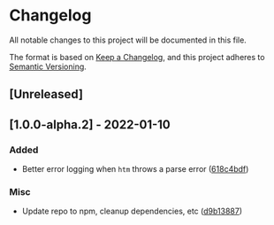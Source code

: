 # Changelog

All notable changes to this project will be documented in this file.

The format is based on [Keep a Changelog](https://keepachangelog.com/en/1.0.0/),
and this project adheres to [Semantic Versioning](https://semver.org/spec/v2.0.0.html).

## [Unreleased]

## [1.0.0-alpha.2] - 2022-01-10

### Added

- Better error logging when `htm` throws a parse error ([618c4bdf](https://github.com/mubanjs/muban-template/commit/618c4bdfe0c80f30a8267d0fbc955aa4c8dc5cd6))

### Misc

- Update repo to npm, cleanup dependencies, etc ([d9b13887](https://github.com/mubanjs/muban-template/commit/d9b1388760521eaffb688599bf4b3797bc7ca4f7))
